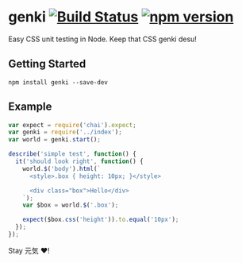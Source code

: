 # genki [![Build Status](https://travis-ci.org/ItsJonQ/genki.svg?branch=master)](https://travis-ci.org/ItsJonQ/genki) [![npm version](https://badge.fury.io/js/genki.svg)](https://badge.fury.io/js/genki)

Easy CSS unit testing in Node. Keep that CSS genki desu!

## Getting Started

```
npm install genki --save-dev
```

## Example

```js
var expect = require('chai').expect;
var genki = require('../index');
var world = genki.start();

describe('simple test', function() {
  it('should look right', function() {
    world.$('body').html(`
      <style>.box { height: 10px; }</style>

      <div class="box">Hello</div>
    `);
    var $box = world.$('.box');

    expect($box.css('height')).to.equal('10px');
  });
});
```

Stay 元気 ❤️!
